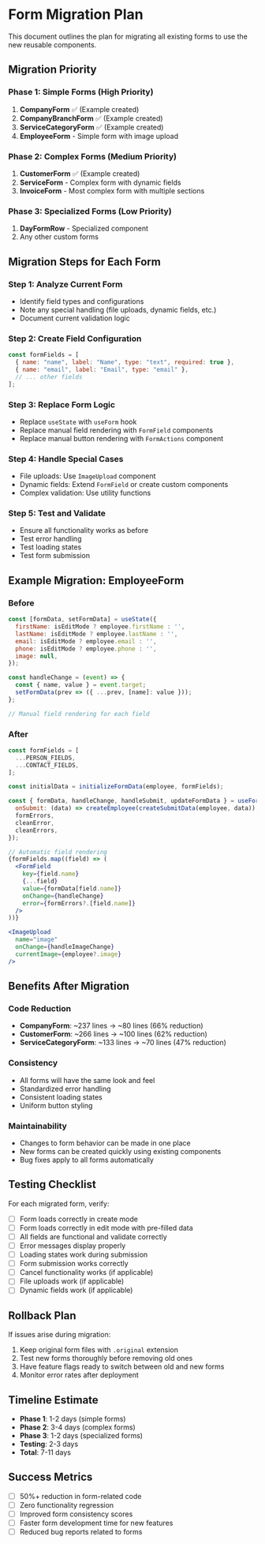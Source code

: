 # Form Migration Plan

This document outlines the plan for migrating all existing forms to use the new reusable components.

## Migration Priority

### Phase 1: Simple Forms (High Priority)
1. **CompanyForm** ✅ (Example created)
2. **CompanyBranchForm** ✅ (Example created)
3. **ServiceCategoryForm** ✅ (Example created)
4. **EmployeeForm** - Simple form with image upload

### Phase 2: Complex Forms (Medium Priority)
1. **CustomerForm** ✅ (Example created)
2. **ServiceForm** - Complex form with dynamic fields
3. **InvoiceForm** - Most complex form with multiple sections

### Phase 3: Specialized Forms (Low Priority)
1. **DayFormRow** - Specialized component
2. Any other custom forms

## Migration Steps for Each Form

### Step 1: Analyze Current Form
- Identify field types and configurations
- Note any special handling (file uploads, dynamic fields, etc.)
- Document current validation logic

### Step 2: Create Field Configuration
```jsx
const formFields = [
  { name: "name", label: "Name", type: "text", required: true },
  { name: "email", label: "Email", type: "email" },
  // ... other fields
];
```

### Step 3: Replace Form Logic
- Replace `useState` with `useForm` hook
- Replace manual field rendering with `FormField` components
- Replace manual button rendering with `FormActions` component

### Step 4: Handle Special Cases
- File uploads: Use `ImageUpload` component
- Dynamic fields: Extend `FormField` or create custom components
- Complex validation: Use utility functions

### Step 5: Test and Validate
- Ensure all functionality works as before
- Test error handling
- Test loading states
- Test form submission

## Example Migration: EmployeeForm

### Before
```jsx
const [formData, setFormData] = useState({
  firstName: isEditMode ? employee.firstName : '',
  lastName: isEditMode ? employee.lastName : '',
  email: isEditMode ? employee.email : '',
  phone: isEditMode ? employee.phone : '',
  image: null,
});

const handleChange = (event) => {
  const { name, value } = event.target;
  setFormData(prev => ({ ...prev, [name]: value }));
};

// Manual field rendering for each field
```

### After
```jsx
const formFields = [
  ...PERSON_FIELDS,
  ...CONTACT_FIELDS,
];

const initialData = initializeFormData(employee, formFields);

const { formData, handleChange, handleSubmit, updateFormData } = useForm(initialData, {
  onSubmit: (data) => createEmployee(createSubmitData(employee, data)),
  formErrors,
  cleanError,
  cleanErrors,
});

// Automatic field rendering
{formFields.map((field) => (
  <FormField
    key={field.name}
    {...field}
    value={formData[field.name]}
    onChange={handleChange}
    error={formErrors?.[field.name]}
  />
))}

<ImageUpload
  name="image"
  onChange={handleImageChange}
  currentImage={employee?.image}
/>
```

## Benefits After Migration

### Code Reduction
- **CompanyForm**: ~237 lines → ~80 lines (66% reduction)
- **CustomerForm**: ~266 lines → ~100 lines (62% reduction)
- **ServiceCategoryForm**: ~133 lines → ~70 lines (47% reduction)

### Consistency
- All forms will have the same look and feel
- Standardized error handling
- Consistent loading states
- Uniform button styling

### Maintainability
- Changes to form behavior can be made in one place
- New forms can be created quickly using existing components
- Bug fixes apply to all forms automatically

## Testing Checklist

For each migrated form, verify:

- [ ] Form loads correctly in create mode
- [ ] Form loads correctly in edit mode with pre-filled data
- [ ] All fields are functional and validate correctly
- [ ] Error messages display properly
- [ ] Loading states work during submission
- [ ] Form submission works correctly
- [ ] Cancel functionality works (if applicable)
- [ ] File uploads work (if applicable)
- [ ] Dynamic fields work (if applicable)

## Rollback Plan

If issues arise during migration:

1. Keep original form files with `.original` extension
2. Test new forms thoroughly before removing old ones
3. Have feature flags ready to switch between old and new forms
4. Monitor error rates after deployment

## Timeline Estimate

- **Phase 1**: 1-2 days (simple forms)
- **Phase 2**: 3-4 days (complex forms)
- **Phase 3**: 1-2 days (specialized forms)
- **Testing**: 2-3 days
- **Total**: 7-11 days

## Success Metrics

- [ ] 50%+ reduction in form-related code
- [ ] Zero functionality regression
- [ ] Improved form consistency scores
- [ ] Faster form development time for new features
- [ ] Reduced bug reports related to forms